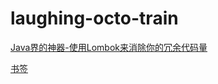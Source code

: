 # laughing-octo-train

[Java界的神器-使用Lombok来消除你的冗余代码量](./java/Java界的神器-使用Lombok来消除你的冗余代码量.md)

[书签](./书签.md)